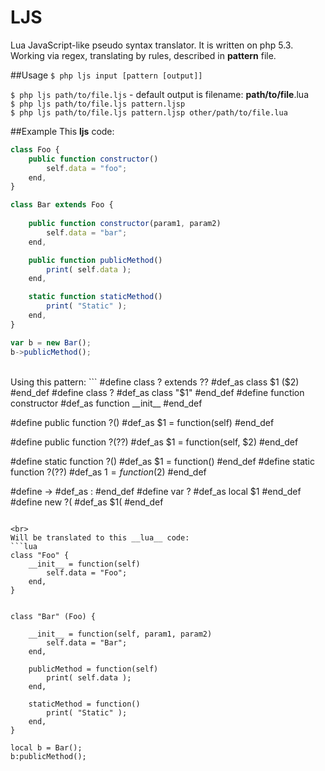 LJS
=====
Lua JavaScript-like pseudo syntax translator. It is written on php 5.3.
Working via regex, translating by rules, described in __pattern__ file.

##Usage
`$ php ljs input [pattern [output]]`

`$ php ljs path/to/file.ljs` - default output is filename: __path/to/file__.lua<br>
`$ php ljs path/to/file.ljs pattern.ljsp`<br>
`$ php ljs path/to/file.ljs pattern.ljsp other/path/to/file.lua` 

##Example
This __ljs__ code:
```js
class Foo {
    public function constructor()
        self.data = "foo";
    end,
}

class Bar extends Foo {
    
    public function constructor(param1, param2) 
        self.data = "bar";
    end,

    public function publicMethod()
        print( self.data );
    end,

    static function staticMethod()
        print( "Static" );
    end,
}

var b = new Bar();
b->publicMethod();
```
<br>
Using this pattern:
```
#define class ? extends ?? #def_as class $1 ($2) #end_def
#define class ? #def_as class "$1" #end_def
#define function constructor #def_as function __init__ #end_def

#define 
    public function ?() 
#def_as 
    $1 = function(self) 
#end_def

#define public function ?(??) #def_as $1 = function(self, $2) #end_def

#define static function ?() #def_as $1 = function() #end_def
#define static function ?(??) #def_as $1 = function($2) #end_def

#define -> #def_as : #end_def
#define var ? #def_as local $1 #end_def
#define new ?( #def_as $1( #end_def
```

<br>
Will be translated to this __lua__ code:
```lua
class "Foo" {
    __init__ = function(self)
        self.data = "Foo";
    end,
}


class "Bar" (Foo) {
    
    __init__ = function(self, param1, param2) 
        self.data = "Bar";
    end,

    publicMethod = function(self)
        print( self.data );
    end,

    staticMethod = function()
        print( "Static" );
    end,
}

local b = Bar();
b:publicMethod();
```